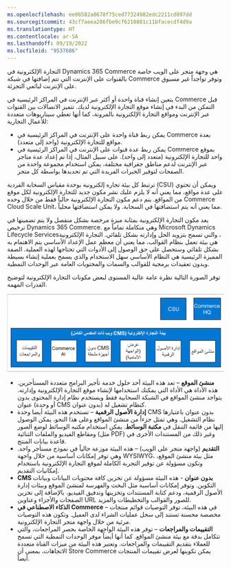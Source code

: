 ```yaml
---
ms.openlocfilehash: ee06582a8678f75ced77324982edc2211cd097dd
ms.sourcegitcommit: 43cf7aeea286fbe9cf6210881c11bfacecdf4d9a
ms.translationtype: HT
ms.contentlocale: ar-SA
ms.lasthandoff: 09/19/2022
ms.locfileid: "9537686"
---
```

التجارة الإلكترونية في Dynamics 365 Commerce هي وجهة متجر على الويب خاصة بالقنوات على الإنترنت التي تتم إضافتها في شبكة Commerce وتوفر تواجداً غير مسبوق على الإنترنت لبائعي التجزئة.
 
يتعين إنشاء قناة واحدة أو أكثر عبر الإنترنت في المراكز الرئيسية في Commerce قبل التمكن من البدء في إنشاء موقع التجارة الإلكترونية لديك. تتميز الاتصالات بين القنوات عبر الإنترنت ومواقع التجارة الإلكترونية بالمرونة، كما أنها تغطي سيناريوهات متعددة للأعمال التجارية:

-   يمكن ربط قناة واحدة على الإنترنت في المراكز الرئيسية في Commerce بعدة مواقع للتجارة الإلكترونية (واحد إلى متعدد).
-   يمكن ربط عدة قنوات على الإنترنت في المراكز الرئيسية في Commerce بموقع واحد للتجارة الإلكترونية (متعدد إلى واحد). على سبيل المثال، إذا تم إعداد عدة متاجر عبر الإنترنت لدعم مناطق جغرافية مختلفة، يمكن استخدام مجموعة واحدة من الصفحات لتوفير الخبرات الفريدة التي تم تحديدها بواسطة كل متجر.

ترتبط كل بيئة تجاره إلكترونية بوحدة مقياس السحابة الفردية (CSU) ويمكن أن تحتوي على عدة مواقع، مما يعني أنه لا يلزم عليك نشر مكون جديد للتجارة الإلكترونية لكل موقع من المواقع. يتم دعم مكون التجارة الإلكترونية حالياً فقط من خلال وحده Commerce Cloud Scale Unit، مما يعني أنه يتم استضافتها في السحابة. ولا يمكن استضافتها محلياً. 

يعد مكون التجارة الإلكترونية بمثابة ميزة مرخصة بشكل منفصل ولا يتم تضمينها في ترخيص Dynamics 365 Commerce. وهي متكاملة تماماً مع Microsoft Dynamics ‏Lifecycle Services‏، والتي تسمح بتزويد الحل وإدارته بشكل تلقائي. التجارة الإلكترونية هي بيئة تعمل بنظام القوالب، مما يعني أن معظم عمل الإعداد الأساسي يتم الاهتمام به بشكل تلقائي وستحصل على حق الوصول إلى الأدوات التي تحتاجها لهذه العملية. الصفة المميزة الرئيسية هي النظام الأساسي سهل الاستخدام والذي يسمح بعملية إنشاء بسيطة وبدون تعقيدات برمجية للقوالب والسمات والمحتويات العامة عبر الوحدات النمطية.

توفر الصورة التالية نظرة عامة عالية المستوى لبعض مكونات التجارة الإلكترونية لتوضيح القدرات المهمة.

![الرسم التخطيطي لمكونات التجارة الإلكترونية في Dynamics 365 Commerce.](../media/e-commerce-components.png)
 

- **منشئ الموقع** – تعد هذه البيئة أحد حلول خدمة تأجير البرامج متعددة المستأجرين. هذه الأداة هي الأداة التي يمكنك استخدامها لإنشاء موقع التجارة الإلكترونية وإدارته. يتواجد منشئ المواقع في الشبكة السحابية فقط ويستخدم نظام إدارة المحتوى بدون عنوان (أو وحدة CMS بدون عنوان) كنظام تشغيل له. 
- **إدارة الأصول الرقمية** – تستخدم هذه البيئة أيضا وحدة CMS بدون عنوان باعتبارها نظام التشغيل. وهي تمثل جزءاً من منشئ المواقع وعلى هذا النحو، يمكن الوصول إليها من قائمة التنقل في **مكتبة الوسائط**. يمكن استخدام مكتبه الوسائط لوضع الصور ومقاطع الفيديو والملفات الثنائية (مثل PDF) وغير ذلك من المستندات الأخرى في قاعدة بيانات المنتج.
- **التقديم** (واجهة متجر على الويب) – هذه البيئة موزعة حالياً في نموذج مستأجر واحد. وهي توفر إمكانات أساسية من خلال واجهة WYSIWYG، مثل بيئة منشئ الموقع، وتكون مسؤولة عن توفير التجربة الكاملة لموقع التجارة الإلكترونية باستخدام إمكانيات التقديم.
- **CMS بدون عنوان** - هذه البيئة مسؤولة عن تخزين كافة محتويات البيانات وبيانات التكوين. وتوفر إمكانات أساسية مثل البحث والفهرسة لمنشئ الموقع وبيئات إدارة الأصول الرقمية، ودعم كتابة المستندات وتخزينها وتدفيق الفيديو، بالإضافة إلى تخزين الصفحات والأجزاء وعناوين URL للصور والقوالب والتخطيطات والمزيد. 
- **الذكاء الاصطناعي في Commerce** – في هذه البيئة، توفر التوصيات قوائم منتجات مخصصة محسنة تستند إلى سجل عمليات الشراء لدى العميل. وتكون هذه التوصيات مرئية من خلال واجهة متجر التجارة الإلكترونية. 
- **التقييمات والمراجعات** – توفر هذه البيئة الواجهة الخاصة بحصر المراجعات، والتي تتكامل بدقة مع بيئة منشئ المواقع. كما أنها أيضاً موفر الوحدات النمطية التي تسمح للعملاء بتقديم التقييمات والمراجعات. وتعتبر هذه البيئة من ميزات القناة متعددة الاتجاهات، بمعنى أن Store Commerce يمكن تكوينها لعرض تقييمات المنتجات أيضاً.

